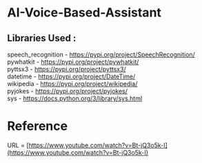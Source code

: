 # AI-Voice-Based-Assistant

## Libraries Used :

speech_recognition - https://pypi.org/project/SpeechRecognition/  
pywhatkit - https://pypi.org/project/pywhatkit/     <br>
pyttsx3 - https://pypi.org/project/pyttsx3/         <br>
datetime - https://pypi.org/project/DateTime/       <br>
wikipedia - https://pypi.org/project/wikipedia/     <br>
pyjokes - https://pypi.org/project/pyjokes/         <br>
sys - https://docs.python.org/3/library/sys.html 


# Reference
URL = [https://www.youtube.com/watch?v=Bt-jQ3o5k-I](https://www.youtube.com/watch?v=Bt-jQ3o5k-I)

